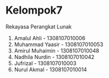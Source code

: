# Kelompok7
Rekayasa Perangkat Lunak

1. Amalul Ahli - 1308107010006
2. Muhammad Yaasir - 1308107010053
3. Amirul Muhaimin - 1308107010048
4. Nadhila Nurdin - 1308107010042
5. Jufrizal - 1308107010003
6. Nurul Akmal - 1308107010014